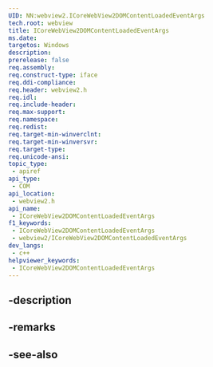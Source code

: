 ```yaml
---
UID: NN:webview2.ICoreWebView2DOMContentLoadedEventArgs
tech.root: webview
title: ICoreWebView2DOMContentLoadedEventArgs
ms.date: 
targetos: Windows
description: 
prerelease: false
req.assembly: 
req.construct-type: iface
req.ddi-compliance: 
req.header: webview2.h
req.idl: 
req.include-header: 
req.max-support: 
req.namespace: 
req.redist: 
req.target-min-winverclnt: 
req.target-min-winversvr: 
req.target-type: 
req.unicode-ansi: 
topic_type:
 - apiref
api_type:
 - COM
api_location:
 - webview2.h
api_name:
 - ICoreWebView2DOMContentLoadedEventArgs
f1_keywords:
 - ICoreWebView2DOMContentLoadedEventArgs
 - webview2/ICoreWebView2DOMContentLoadedEventArgs
dev_langs:
 - c++
helpviewer_keywords:
 - ICoreWebView2DOMContentLoadedEventArgs
---
```


## -description

## -remarks

## -see-also


